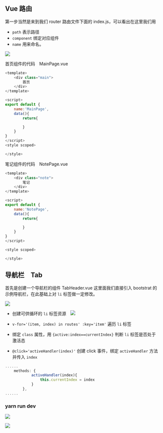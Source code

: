 ## Vue 路由

第一步当然是来到我们 router 路由文件下面的 index.js，可以看出在这里我们用

- `path` 表示路径
- `component` 绑定对应组件
- `name` 用来命名。  

![](/run/media/yuyi/068AE93F8AE92BBD/python/vue/images/router_00.png)





首页组件的代码　MainPage.vue
```javascript
<template>
    <div class="main">
        首页
    </div>
</template>

<script>
export default {
    name:'MainPage',
    data(){
        return{

        }
    }
}
</script>
<style scoped>

</style>
```






笔记组件的代码　NotePage.vue
```javascript
<template>
    <div class="note">
        笔记
    </div>
</template>

<script>
export default {
    name:'NotePage',
    data(){
        return{

        }
    }
}
</script>

<style scoped>

</style>


```





## 导航栏　Tab



首先是创建一个导航栏的组件 TabHeader.vue
这里面我们直接引入 bootstrat 的示例导航栏，在此基础上对 `li` 标签做一定修改。


![](/run/media/yuyi/068AE93F8AE92BBD/python/vue/images/router_01.png)





- 创建可供循环的 `li` 标签资源　![](/run/media/yuyi/068AE93F8AE92BBD/python/vue/images/Tab_00.png)



- `v-for='(item, index) in routes' :key='item'` 遍历 `li` 标签

- 绑定 `class` 属性，用 `{active:index==currentIndex}` 判断 `li` 标签是否处于激活态

- `@click='activeHandler(index)'` 创建 click 事件，绑定 `activeHandler` 方法并传入 `index`  
```javascript
......
    methods: {
            activeHandler(index){
                this.currentIndex = index
            }
        },
......
```

  

### yarn run dev

![](/run/media/yuyi/068AE93F8AE92BBD/python/vue/images/result_00.png)

![](/run/media/yuyi/068AE93F8AE92BBD/python/vue/images/result_01.png)